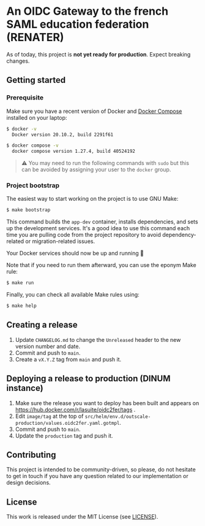 # An OIDC Gateway to the french SAML education federation (RENATER)

As of today, this project is **not yet ready for production**. Expect breaking changes.

## Getting started

### Prerequisite

Make sure you have a recent version of Docker and [Docker
Compose](https://docs.docker.com/compose/install) installed on your laptop:

```bash
$ docker -v
  Docker version 20.10.2, build 2291f61

$ docker compose -v
  docker compose version 1.27.4, build 40524192
```

> ⚠️ You may need to run the following commands with `sudo` but this can be
> avoided by assigning your user to the `docker` group.

### Project bootstrap

The easiest way to start working on the project is to use GNU Make:

```bash
$ make bootstrap
```

This command builds the `app-dev` container, installs dependencies, and sets up
the development services.  It's a good idea to use this command each time
you are pulling code from the project repository to avoid dependency-related or
migration-related issues.

Your Docker services should now be up and running 🎉

Note that if you need to run them afterward, you can use the eponym Make rule:

```bash
$ make run
```

Finally, you can check all available Make rules using:

```bash
$ make help
```

## Creating a release

1. Update `CHANGELOG.md` to change the `Unreleased` header to the new version
number and date.
2. Commit and push to `main`.
3. Create a `vX.Y.Z` tag from `main` and push it.

## Deploying a release to production (DINUM instance)

1. Make sure the release you want to deploy has been built and appears on
   https://hub.docker.com/r/lasuite/oidc2fer/tags .
2. Edit `image/tag` at the top of
   `src/helm/env.d/outscale-production/values.oidc2fer.yaml.gotmpl`.
3. Commit and push to `main`.
4. Update the `production` tag and push it.

## Contributing

This project is intended to be community-driven, so please, do not hesitate to
get in touch if you have any question related to our implementation or design
decisions.

## License

This work is released under the MIT License (see [LICENSE](./LICENSE)).

